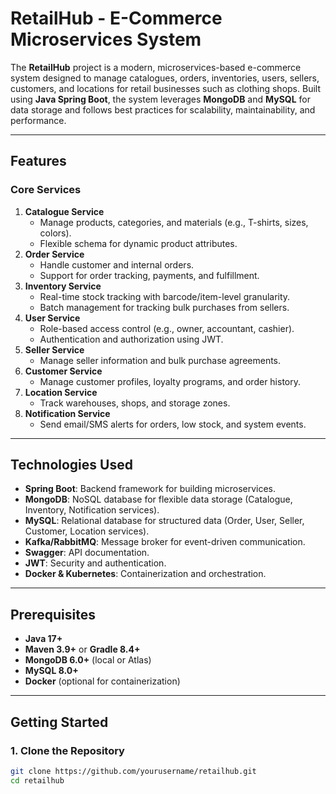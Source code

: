 # RetailHub - E-Commerce Microservices System

The **RetailHub** project is a modern, microservices-based e-commerce system designed to manage catalogues, orders, inventories, users, sellers, customers, and locations for retail businesses such as clothing shops. Built using **Java Spring Boot**, the system leverages **MongoDB** and **MySQL** for data storage and follows best practices for scalability, maintainability, and performance.

---

## Features

### Core Services
1. **Catalogue Service**  
   - Manage products, categories, and materials (e.g., T-shirts, sizes, colors).  
   - Flexible schema for dynamic product attributes.  
2. **Order Service**  
   - Handle customer and internal orders.  
   - Support for order tracking, payments, and fulfillment.  
3. **Inventory Service**  
   - Real-time stock tracking with barcode/item-level granularity.  
   - Batch management for tracking bulk purchases from sellers.  
4. **User Service**  
   - Role-based access control (e.g., owner, accountant, cashier).  
   - Authentication and authorization using JWT.  
5. **Seller Service**  
   - Manage seller information and bulk purchase agreements.  
6. **Customer Service**  
   - Manage customer profiles, loyalty programs, and order history.  
7. **Location Service**  
   - Track warehouses, shops, and storage zones.  
8. **Notification Service**  
   - Send email/SMS alerts for orders, low stock, and system events.  

---

## Technologies Used
- **Spring Boot**: Backend framework for building microservices.  
- **MongoDB**: NoSQL database for flexible data storage (Catalogue, Inventory, Notification services).  
- **MySQL**: Relational database for structured data (Order, User, Seller, Customer, Location services).  
- **Kafka/RabbitMQ**: Message broker for event-driven communication.  
- **Swagger**: API documentation.  
- **JWT**: Security and authentication.  
- **Docker & Kubernetes**: Containerization and orchestration.  

---

## Prerequisites
- **Java 17+**  
- **Maven 3.9+** or **Gradle 8.4+**  
- **MongoDB 6.0+** (local or Atlas)  
- **MySQL 8.0+**  
- **Docker** (optional for containerization)  

---

## Getting Started

### 1. Clone the Repository
```bash
git clone https://github.com/yourusername/retailhub.git
cd retailhub
